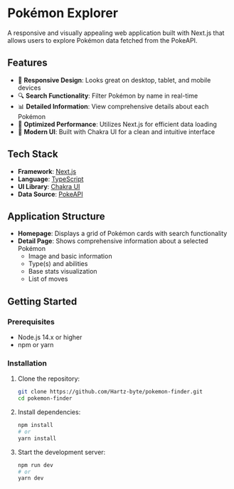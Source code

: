 # Pokémon Explorer

A responsive and visually appealing web application built with Next.js that allows users to explore Pokémon data fetched from the PokeAPI.

## Features

- 📱 **Responsive Design**: Looks great on desktop, tablet, and mobile devices
- 🔍 **Search Functionality**: Filter Pokémon by name in real-time
- 📊 **Detailed Information**: View comprehensive details about each Pokémon
- 🚀 **Optimized Performance**: Utilizes Next.js for efficient data loading
- 🎨 **Modern UI**: Built with Chakra UI for a clean and intuitive interface

## Tech Stack

- **Framework**: [Next.js](https://nextjs.org/)
- **Language**: [TypeScript](https://www.typescriptlang.org/)
- **UI Library**: [Chakra UI](https://chakra-ui.com/)
- **Data Source**: [PokeAPI](https://pokeapi.co/)

## Application Structure

- **Homepage**: Displays a grid of Pokémon cards with search functionality
- **Detail Page**: Shows comprehensive information about a selected Pokémon
  - Image and basic information
  - Type(s) and abilities
  - Base stats visualization
  - List of moves

## Getting Started

### Prerequisites

- Node.js 14.x or higher
- npm or yarn

### Installation

1. Clone the repository:
   ```bash
   git clone https://github.com/Hartz-byte/pokemon-finder.git
   cd pokemon-finder
   ```
2. Install dependencies:
    ```bash
   npm install
    # or
    yarn install
   ```
3. Start the development server:
    ```bash
   npm run dev
    # or
    yarn dev
   ```
